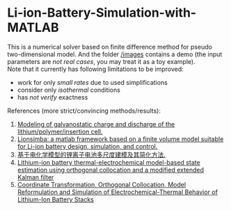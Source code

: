 # Li-ion-Battery-Simulation-with-MATLAB
This is a numerical solver based on finite difference method for pseudo two-dimensional model. And the folder [/images](./images) contains a demo (the input parameters are *not real cases*, you may treat it as a toy example).<br>
Note that it currently has following limitations to be improved:
- work for only *small rates* due to used simplifications
- consider only *isothermal* conditions 
- has *not verify* exactness

References (more strict/convincing methods/results):

1. [Modeling of galvanostatic charge and discharge of the lithium/polymer/insertion cell.](http://jes.ecsdl.org/content/140/6/1526.abstract)
1. [Lionsimba: a matlab framework based on a finite volume model suitable for Li-ion battery design, simulation, and control.](https://github.com/lionsimbatoolbox/LIONSIMBA)
1. [基于电化学模型的锂离子电池多尺度建模及其简化方法.](http://wulixb.iphy.ac.cn/CN/abstract/abstract71145.shtml)
1. [Lithium-ion battery thermal-electrochemical model-based state estimation using orthogonal collocation and a modified extended Kalman filter](https://arxiv.org/pdf/1506.08689.pdf)
1. [Coordinate Transformation, Orthogonal Collocation, Model Reformulation and Simulation of Electrochemical-Thermal Behavior of Lithium-Ion Battery Stacks](http://jes.ecsdl.org/content/158/12/A1461.full.pdf?casa_token=x4z_ND9r7HUAAAAA:3kQ8V2vdedQcDfRfS3qa1OqE6k5JU2AtRwomVQa3rEP48JLtPzbmVmXqDnQLk3TyjllH_w-fbZVMMg)
